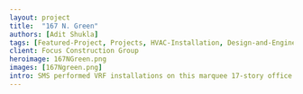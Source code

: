 ```yaml
---
layout: project
title:  "167 N. Green"
authors: [Adit Shukla]
tags: [Featured-Project, Projects, HVAC-Installation, Design-and-Engineering, Commercial-High-Rise, Retail-and-Hospitality]
client: Focus Construction Group
heroimage: 167NGreen.png
images: [167Ngreen.png]
intro: SMS performed VRF installations on this marquee 17-story office building with both retail and office components in Fulton Market in Chicago
---
```

